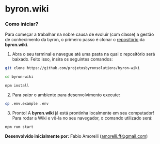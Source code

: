 # byron.wiki

### Como iniciar?

Para começar a trabalhar na nobre causa de evoluir (com classe) a gestão de conhecimento da byron, o primeiro passo é clonar o [repositório](https://github.com/projetosbyronsolutions/byron-wiki) da **byron.wiki**.


1. Abra o seu terminal e navegue até uma pasta na qual o repositório será baixado. Feito isso, insira os seguintes comandos:

```bash
git clone https://github.com/projetosbyronsolutions/byron-wiki

cd byron-wiki

npm install
```

2. Para _setar_ o ambiente para desenvolvimento execute: 

```bash
cp .env.example .env
```

3. Pronto! A **byron.wiki** já está prontinha localmente em seu computador! Para rodar a Wiki e vê-la no seu navegador, o comando utilizado será:

```bash
npm run start
```

**Desenvolvido inicialmente por:** Fabio Amorelli (amorelli.ff@gmail.com)
